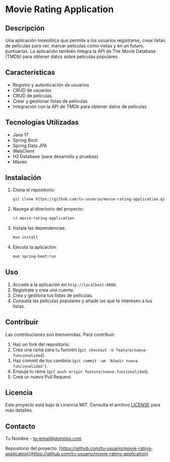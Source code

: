 # Movie Rating Application

## Descripción

Una aplicación monolítica que permite a los usuarios registrarse, crear listas de películas para ver, marcar películas como vistas y en un futuro, puntuarlas. La aplicación también integra la API de The Movie Database (TMDb) para obtener datos sobre películas populares.

## Características

- Registro y autenticación de usuarios
- CRUD de usuarios
- CRUD de películas
- Crear y gestionar listas de películas
- Integración con la API de TMDb para obtener datos de películas

## Tecnologías Utilizadas

- Java 17
- Spring Boot
- Spring Data JPA
- WebClient
- H2 Database (para desarrollo y pruebas)
- Maven

## Instalación

1. Clona el repositorio:
    ```sh
    git clone https://github.com/tu-usuario/movie-rating-application.git
    ```
2. Navega al directorio del proyecto:
    ```sh
    cd movie-rating-application
    ```
3. Instala las dependencias:
    ```sh
    mvn install
    ```
4. Ejecuta la aplicación:
    ```sh
    mvn spring-boot:run
    ```

## Uso

1. Accede a la aplicación en `http://localhost:8080`.
2. Regístrate y crea una cuenta.
3. Crea y gestiona tus listas de películas.
4. Consulta las películas populares y añade las que te interesen a tus listas.

## Contribuir

Las contribuciones son bienvenidas. Para contribuir:

1. Haz un fork del repositorio.
2. Crea una rama para tu función (`git checkout -b feature/nueva-funcionalidad`).
3. Haz commit de tus cambios (`git commit -am 'Añadir nueva funcionalidad'`).
4. Empuja tu rama (`git push origin feature/nueva-funcionalidad`).
5. Crea un nuevo Pull Request.

## Licencia

Este proyecto está bajo la Licencia MIT. Consulta el archivo [LICENSE](LICENSE) para más detalles.

## Contacto

Tu Nombre - [tu-email@dominio.com](mailto:tu-email@dominio.com)

Repositorio del proyecto: [https://github.com/tu-usuario/movie-rating-application](https://github.com/tu-usuario/movie-rating-application)
